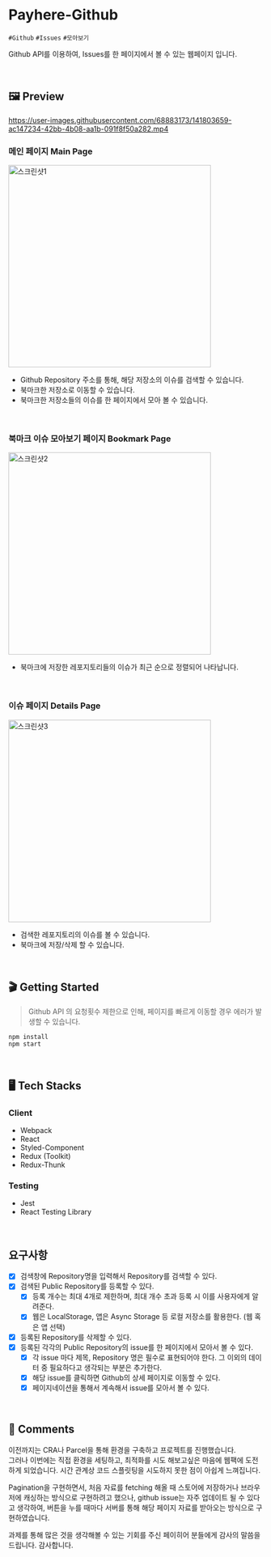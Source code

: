 # Payhere-Github

<code>#Github</code>
<code>#Issues</code>
<code>#모아보기</code>

Github API를 이용하여, Issues를 한 페이지에서 볼 수 있는 웹페이지 입니다. 

<br>

## 🖼 Preview
https://user-images.githubusercontent.com/68883173/141803659-ac147234-42bb-4b08-aa1b-091f8f50a282.mp4

### 메인 페이지 Main Page
<img width="400" alt="스크린샷1" src="https://user-images.githubusercontent.com/68883173/141804000-130b5ce0-74bf-4a2d-a767-119abb19f078.png">

  - Github Repository 주소를 통해, 해당 저장소의 이슈를 검색할 수 있습니다.
  - 북마크한 저장소로 이동할 수 있습니다.
  - 북마크한 저장소들의 이슈를 한 페이지에서 모아 볼 수 있습니다.

<br>

### 북마크 이슈 모아보기 페이지 Bookmark Page
<img width="400" alt="스크린샷2" src="https://user-images.githubusercontent.com/68883173/141804103-9ca2924b-2f5d-42b7-a559-d01d74ba001d.png">

  - 북마크에 저장한 레포지토리들의 이슈가 최근 순으로 정렬되어 나타납니다.

<br>

### 이슈 페이지 Details Page
<img width="400" alt="스크린샷3" src="https://user-images.githubusercontent.com/68883173/141804086-32f9eccb-3323-4324-8b8c-c15fa2d5a264.png">

  - 검색한 레포지토리의 이슈를 볼 수 있습니다.
  - 북마크에 저장/삭제 할 수 있습니다.

<br>

## 🎬 Getting Started

> Github API 의 요청횟수 제한으로 인해, 페이지를 빠르게 이동할 경우 에러가 발생할 수 있습니다.

```
npm install
npm start
```

<br>

## 🖥 Tech Stacks

### Client

- Webpack
- React
- Styled-Component
- Redux (Toolkit)
- Redux-Thunk

### Testing
- Jest
- React Testing Library

<br>

## 요구사항
- [x] 검색창에 Repository명을 입력해서 Repository를 검색할 수 있다.
- [x] 검색된 Public Repository를 등록할 수 있다.
  - [x] 등록 개수는 최대 4개로 제한하며, 최대 개수 초과 등록 시 이를 사용자에게 알려준다.
  - [x] 웹은 LocalStorage, 앱은 Async Storage 등 로컬 저장소를 활용한다. (웹 혹은 앱 선택)
- [x] 등록된 Repository를 삭제할 수 있다.
- [x] 등록된 각각의 Public Repository의 issue를 한 페이지에서 모아서 볼 수 있다.
    - [x] 각 issue 마다 제목, Repository 명은 필수로 표현되어야 한다. 그 이외의 데이터 중 필요하다고 생각되는 부분은 추가한다.
    - [x] 해당 issue를 클릭하면 Github의 상세 페이지로 이동할 수 있다.
    - [x] 페이지네이션을 통해서 계속해서 issue를 모아서 볼 수 있다.

<br>

## 🤝 Comments
이전까지는 CRA나 Parcel을 통해 환경을 구축하고 프로젝트를 진행했습니다.  
그러나 이번에는 직접 환경을 세팅하고, 최적화를 시도 해보고싶은 마음에 웹팩에 도전하게 되었습니다.
시간 관계상 코드 스플릿팅을 시도하지 못한 점이 아쉽게 느껴집니다.

Pagination을 구현하면서, 처음 자료를 fetching 해올 때 스토어에 저장하거나 브라우저에 캐싱하는 방식으로 구현하려고 했으나,
github issue는 자주 업데이트 될 수 있다고 생각하여, 버튼을 누를 때마다 서버를 통해 해당 페이지 자료를 받아오는 방식으로 구현하였습니다.

과제를 통해 많은 것을 생각해볼 수 있는 기회를 주신 페이히어 분들에게 감사의 말씀을 드립니다.
감사합니다.
